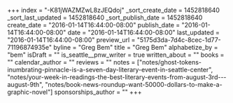 +++
index = "-K81jWAZMZwL8zJEQdoj"
_sort_create_date = 1452818640
_sort_last_updated = 1452818640
_sort_publish_date = 1452818640
create_date = "2016-01-14T16:44:00-08:00"
publish_date = "2016-01-14T16:44:00-08:00"
date = "2016-01-14T16:44:00-08:00"
last_updated = "2016-01-14T16:44:00-08:00"
preview_url = "5175d3da-7d4c-8cec-1d77-71196874935e"
byline = "Greg Bem"
title = "Greg Bem"
alphabetize_by = "bem"
isDraft = ""
is_seattle__pnw_writer = true
written_about = ""
books = ""
calendar_author = ""
reviews = ""
notes = ["notes/ghost-tokens-inumbrating-pinnacle-is-a-seven-day-literary-event-in-seattle-center", "notes/your-week-in-readings-the-best-literary-events-from-august-3rd---august-9th", "notes/book-news-roundup-want-50000-dollars-to-make-a-graphic-novel"]
sponsorships_author = ""
+++
